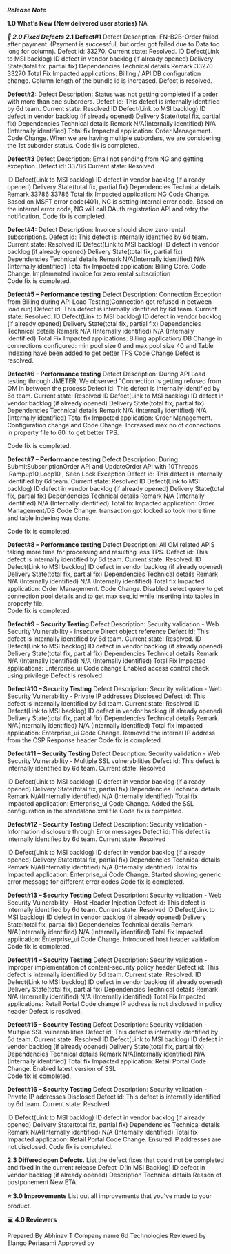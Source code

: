 **_Release Note_**  

**1.0 What’s New (New delivered user stories)**
NA

_**🚀 2.0 Fixed Defects**_
**2.1 Defect#1** 
Defect Description: FN-B2B-Order failed after payment. (Payment is successful, but order got failed due to Data too long for column).
Defect id: 33270.
Current state: Resolved.
ID Defect(Link to MSI backlog)	ID defect in vendor backlog (if already opened)	Delivery State(total fix, partial fix)	Dependencies 	Technical details	Remark
33270
33270
Total Fix	Impacted applications: Billing / API	DB configuration change. Column length of the bundle id is increased. 	Defect is resolved.

**Defect#2:** 
Defect Description: Status was not getting completed if a order with more than one suborders.
Defect id: This defect is internally identified by 6d team.
Current state: Resolved
ID Defect(Link to MSI backlog)	ID defect in vendor backlog (if already opened)	Delivery State(total fix, partial fix)	Dependencies 	Technical details	Remark
N/A(Internally identified)	N/A (Internally identified)	Total fix	Impacted application: Order Management.	Code Change. When we are having multiple suborders, we are considering the 1st suborder status.	
Code fix is completed.

**Defect#3**
Defect Description: Email not sending from NG and getting exception.
Defect id: 33786
Current state: Resolved

ID Defect(Link to MSI backlog)	ID defect in vendor backlog (if already opened)	Delivery State(total fix, partial fix)	Dependencies 	Technical details	Remark
33786
33786
Total fix	Impacted application: NG	Code Change. 
Based on MSFT error code(401), NG is setting internal error code. Based on the internal error code, NG will call  OAuth registration API and retry the notification.	Code fix is completed.


**Defect#4:** 
Defect Description: Invoice should show zero rental subscriptions.
Defect id: This defect is internally identified by 6d team.
Current state: Resolved
ID Defect(Link to MSI backlog)	ID defect in vendor backlog (if already opened)	Delivery State(total fix, partial fix)	Dependencies 	Technical details	Remark
N/A(Internally identified)	N/A (Internally identified)	Total fix	Impacted application: Billing Core.	Code Change. 
Implemented invoice for zero rental subscription	
Code fix is completed.

**Defect#5 – Performance testing**
Defect Description: Connection Exception from Billing during API Load Testing(Connection got refused in between load run)
Defect id: This defect is internally identified by 6d team.
Current state: Resolved.
ID Defect(Link to MSI backlog)	ID defect in vendor backlog (if already opened)	Delivery State(total fix, partial fix)	Dependencies 	Technical details	Remark
N/A (Internally identified)	N/A (Internally identified)	Total Fix	Impacted applications: Billing application/ DB	Change in connections configured: min pool size 0 and max pool size 40 and Table Indexing have been added to get better TPS 
Code Change	Defect is resolved.


**Defect#6 – Performance testing**
Defect Description: During API Load testing through JMETER, We observed "Connection is getting refused from OM in between the process
Defect id: This defect is internally identified by 6d team.
Current state: Resolved
ID Defect(Link to MSI backlog)	ID defect in vendor backlog (if already opened)	Delivery State(total fix, partial fix)	Dependencies 	Technical details	Remark
N/A (Internally identified)	N/A (Internally identified)	Total fix	Impacted application: Order Management.	Configuration change and Code Change. Increased max no of connections in property file to 60 .to get better TPS.
	
Code fix is completed.

**Defect#7 – Performance testing**
Defect Description: During SubmitSubscriptionOrder API and UpdateOrder API with 10Threads ,Rampup10,Loop10 , Seen Lock Exception
Defect id: This defect is internally identified by 6d team.
Current state: Resolved
ID Defect(Link to MSI backlog)	ID defect in vendor backlog (if already opened)	Delivery State(total fix, partial fix)	Dependencies 	Technical details	Remark
N/A (Internally identified)	N/A (Internally identified)	Total fix	Impacted application: Order Management/DB	Code Change. transaction got locked so took more time and table indexing was done.
	
Code fix is completed.

**Defect#8 – Performance testing**
Defect Description: All OM related APIS taking more time for processing and resulting less TPS.
Defect id: This defect is internally identified by 6d team.
Current state: Resolved.
ID Defect(Link to MSI backlog)	ID defect in vendor backlog (if already opened)	Delivery State(total fix, partial fix)	Dependencies 	Technical details	Remark
N/A (Internally identified)	N/A (Internally identified)	Total fix	Impacted application: Order Management.	Code Change. 
Disabled select query to get connection pool details and to get max seq_id while inserting into tables in property file.	
Code fix is completed.

**Defect#9 – Security Testing**
Defect Description: Security validation - Web Security Vulnerability - Insecure Direct object reference
Defect id: This defect is internally identified by 6d team.
Current state: Resolved.
ID Defect(Link to MSI backlog)	ID defect in vendor backlog (if already opened)	Delivery State(total fix, partial fix)	Dependencies 	Technical details	Remark
N/A (Internally identified)	N/A (Internally identified)	Total Fix	Impacted applications: 
Enterprise_ui	Code change
Enabled access control check using privilege	Defect is 
resolved.

**Defect#10 – Security Testing**
Defect Description: Security validation - Web Security Vulnerability - Private IP addresses Disclosed
Defect id: This defect is internally identified by 6d team.
Current state: Resolved
ID Defect(Link to MSI backlog)	ID defect in vendor backlog (if already opened)	Delivery State(total fix, partial fix)	Dependencies 	Technical details	Remark
N/A(Internally identified)	N/A (Internally identified)	Total fix	Impacted application: Enterprise_ui	Code Change. 
Removed the internal IP address from the CSP Response header	Code fix is completed.


**Defect#11 – Security Testing**
Defect Description: Security validation - Web Security Vulnerability - Multiple SSL vulnerabilities
Defect id: This defect is internally identified by 6d team.
Current state: Resolved

ID Defect(Link to MSI backlog)	ID defect in vendor backlog (if already opened)	Delivery State(total fix, partial fix)	Dependencies 	Technical details	Remark
N/A(Internally identified)	N/A (Internally identified)	Total fix	Impacted application: Enterprise_ui	Code Change. 
Added the SSL configuration in the standalone.xml file	Code fix is completed.

**Defect#12 – Security Testing**
Defect Description: Security validation - Information disclosure through Error messages
Defect id: This defect is internally identified by 6d team.
Current state: Resolved

ID Defect(Link to MSI backlog)	ID defect in vendor backlog (if already opened)	Delivery State(total fix, partial fix)	Dependencies 	Technical details	Remark
N/A(Internally identified)	N/A (Internally identified)	Total fix	Impacted application: Enterprise_ui	Code Change. 
Started showing generic error message for different error codes	
Code fix is completed.

**Defect#13 – Security Testing**
Defect Description: Security validation - Web Security Vulnerability - Host Header Injection
Defect id: This defect is internally identified by 6d team.
Current state: Resolved
ID Defect(Link to MSI backlog)	ID defect in vendor backlog (if already opened)	Delivery State(total fix, partial fix)	Dependencies 	Technical details	Remark
N/A(Internally identified)	N/A (Internally identified)	Total fix	Impacted application: Enterprise_ui	Code Change. 
Introduced host header validation	
Code fix is completed.


**Defect#14 – Security Testing**
Defect Description: Security validation - Improper implementation of content-security policy header
Defect id: This defect is internally identified by 6d team.
Current state: Resolved.
ID Defect(Link to MSI backlog)	ID defect in vendor backlog (if already opened)	Delivery State(total fix, partial fix)	Dependencies 	Technical details	Remark
N/A (Internally identified)	N/A (Internally identified)	Total Fix	Impacted applications: 
Retail Portal	Code change
IP address is not disclosed in policy header	Defect is 
resolved.

**Defect#15 – Security Testing**
Defect Description: Security validation - Multiple SSL vulnerabilities
Defect id: This defect is internally identified by 6d team.
Current state: Resolved
ID Defect(Link to MSI backlog)	ID defect in vendor backlog (if already opened)	Delivery State(total fix, partial fix)	Dependencies 	Technical details	Remark
N/A(Internally identified)	N/A (Internally identified)	Total fix	Impacted application: Retail Portal	Code Change. 
Enabled latest version of SSL 	
Code fix is completed.


**Defect#16 – Security Testing**
Defect Description: Security validation - Private IP addresses Disclosed
Defect id: This defect is internally identified by 6d team.
Current state: Resolved

ID Defect(Link to MSI backlog)	ID defect in vendor backlog (if already opened)	Delivery State(total fix, partial fix)	Dependencies 	Technical details	Remark
N/A(Internally identified)	N/A (Internally identified)	Total fix	Impacted application: Retail Portal	Code Change. 
Ensured IP addresses are not disclosed.	
Code fix is completed.





**2.3 Differed open Defects.**
List the defect fixes that could not be completed and fixed in the current release
Defect ID(in MSI Backlog)	ID defect in vendor backlog (if already opened)	Description	Technical details	Reason of postponement	New ETA
					
					

**⭐ 3.0 Improvements**
List out all improvements that you've made to your product.





**💻 4.0 Reviewers** 

Prepared By	Abhinav T 
Company name	6d Technologies
Reviewed by 	Elango Periasami
Approved by 	

